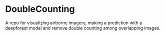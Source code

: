# DoubleCounting
A repo for visualizing airborne imagery, making a prediction with a deepforest model and remove double counting among overlapping images.
